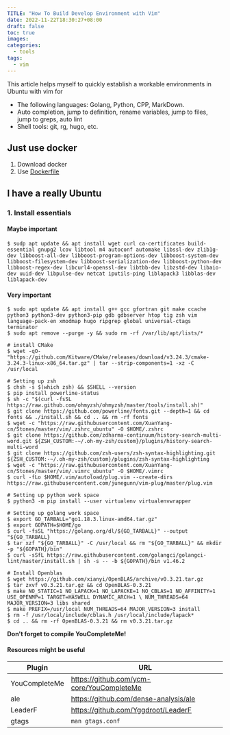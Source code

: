 ```yaml
---
TITLE: "How To Build Develop Environment with Vim"
date: 2022-11-22T18:30:27+08:00
draft: false
toc: true
images:
categories:
  - tools
tags:
  - vim
---
```


This article helps myself to quickly establish a workable environments in Ubuntu with vim for

- The following languages: Golang, Python, CPP, MarkDown.
- Auto completion, jump to definition, rename variables, jump to files, jump to greps, auto lint
- Shell tools: git, rg, hugo, etc.

## Just use docker

1. Download docker
2. Use [Dockerfile](https://raw.githubusercontent.com/XuanYang-cn/XuanYang-cn.github.io/master/content/posts/OS/Dockerfile)

## I have a really Ubuntu
### 1. Install essentials

#### Maybe important
```shell
$ sudp apt update && apt install wget curl ca-certificates build-essential gnupg2 lcov libtool m4 autoconf automake libssl-dev zlib1g-dev libboost-all-dev libboost-program-options-dev libboost-system-dev libboost-filesystem-dev libboost-serialization-dev libboost-python-dev libboost-regex-dev libcurl4-openssl-dev libtbb-dev libzstd-dev libaio-dev uuid-dev libpulse-dev netcat iputils-ping liblapack3 libblas-dev liblapack-dev
```

#### Very important
```shell
$ sudo apt update && apt install g++ gcc gfortran git make ccache python3 python3-dev python3-pip gdb gdbserver htop tig zsh vim language-pack-en xmodmap hugo ripgrep global universal-ctags terminator
$ sudo apt remove --purge -y && sudo rm -rf /var/lib/apt/lists/*
```

```shell
# install CMake
$ wget -qO- "https://github.com/Kitware/CMake/releases/download/v3.24.3/cmake-3.24.3-linux-x86_64.tar.gz" | tar --strip-components=1 -xz -C /usr/local

# Setting up zsh
$ chsh -s $(which zsh) && $SHELL --version
$ pip install powerline-status
$ sh -c "$(curl -fsSL https://raw.github.com/ohmyzsh/ohmyzsh/master/tools/install.sh)"
$ git clone https://github.com/powerline/fonts.git --depth=1 && cd fonts && ./install.sh && cd .. && rm -rf fonts
$ wget -c "https://raw.githubusercontent.com/XuanYang-cn/Stones/master/vim/.zshrc_ubuntu" -O $HOME/.zshrc
$ git clone https://github.com/zdharma-continuum/history-search-multi-word.git ${ZSH_CUSTOM:-~/.oh-my-zsh/custom}/plugins/history-search-multi-word
$ git clone https://github.com/zsh-users/zsh-syntax-highlighting.git ${ZSH_CUSTOM:-~/.oh-my-zsh/custom}/plugins/zsh-syntax-highlighting
$ wget -c "https://raw.githubusercontent.com/XuanYang-cn/Stones/master/vim/.vimrc_ubuntu" -O $HOME/.vimrc
$ curl -fLo $HOME/.vim/autoload/plug.vim --create-dirs https://raw.githubusercontent.com/junegunn/vim-plug/master/plug.vim
```

```shell
# Setting up python work space
$ python3 -m pip install --user virtualenv virtualenvwrapper

# Setting up golang work space
$ export GO_TARBALL="go1.18.3.linux-amd64.tar.gz"
$ export GOPATH=$HOME/go
$ curl -fsSL "https://golang.org/dl/${GO_TARBALL}" --output "${GO_TARBALL}
$ tar xzf "${GO_TARBALL}" -C /usr/local && rm "${GO_TARBALL}" && mkdir -p "${GOPATH}/bin"
$ curl -sSfL https://raw.githubusercontent.com/golangci/golangci-lint/master/install.sh | sh -s -- -b ${GOPATH}/bin v1.46.2
```

``` shell
# Install Openblas
$ wget https://github.com/xianyi/OpenBLAS/archive/v0.3.21.tar.gz
$ tar zxvf v0.3.21.tar.gz && cd OpenBLAS-0.3.21
$ make NO_STATIC=1 NO_LAPACK=1 NO_LAPACKE=1 NO_CBLAS=1 NO_AFFINITY=1 USE_OPENMP=1 TARGET=HASWELL DYNAMIC_ARCH=1 \ NUM_THREADS=64 MAJOR_VERSION=3 libs shared
$ make PREFIX=/usr/local NUM_THREADS=64 MAJOR_VERSION=3 install
$ rm -f /usr/local/include/cblas.h /usr/local/include/lapack*
$ cd .. && rm -rf OpenBLAS-0.3.21 && rm v0.3.21.tar.gz
```

**Don't forget to compile YouCompleteMe!**

#### Resources might be useful
|Plugin|URL|
|---|---|
|YouCompleteMe|https://github.com/ycm-core/YouCompleteMe|
|ale|https://github.com/dense-analysis/ale|
|LeaderF|https://github.com/Yggdroot/LeaderF|
|gtags|`man gtags.conf`|
